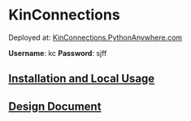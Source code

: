 # KinConnections

Deployed at:
[KinConnections.PythonAnywhere.com](https://kinconnections.pythonanywhere.com/)

**Username**: kc
**Password**: sjff

## [Installation and Local Usage](/Installation%20and%20Local%20Usage.md)
## [Design Document](/DesignDoc.md)